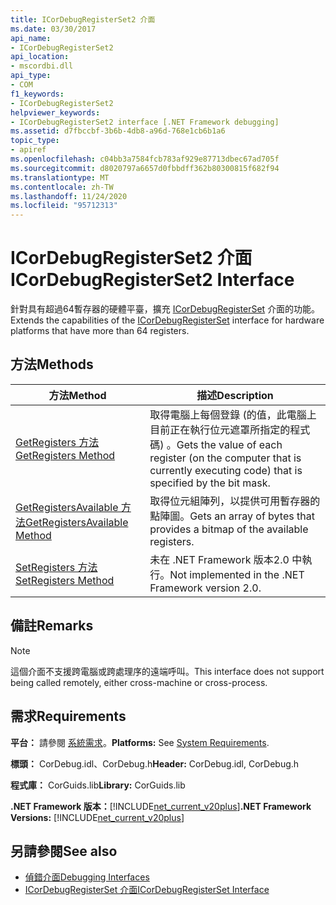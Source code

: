 ```yaml
---
title: ICorDebugRegisterSet2 介面
ms.date: 03/30/2017
api_name:
- ICorDebugRegisterSet2
api_location:
- mscordbi.dll
api_type:
- COM
f1_keywords:
- ICorDebugRegisterSet2
helpviewer_keywords:
- ICorDebugRegisterSet2 interface [.NET Framework debugging]
ms.assetid: d7fbccbf-3b6b-4db8-a96d-768e1cb6b1a6
topic_type:
- apiref
ms.openlocfilehash: c04bb3a7584fcb783af929e87713dbec67ad705f
ms.sourcegitcommit: d8020797a6657d0fbbdff362b80300815f682f94
ms.translationtype: MT
ms.contentlocale: zh-TW
ms.lasthandoff: 11/24/2020
ms.locfileid: "95712313"
---
```

# <a name="icordebugregisterset2-interface"></a><span data-ttu-id="18d71-102">ICorDebugRegisterSet2 介面</span><span class="sxs-lookup"><span data-stu-id="18d71-102">ICorDebugRegisterSet2 Interface</span></span>

<span data-ttu-id="18d71-103">針對具有超過64暫存器的硬體平臺，擴充 [ICorDebugRegisterSet](icordebugregisterset-interface.md) 介面的功能。</span><span class="sxs-lookup"><span data-stu-id="18d71-103">Extends the capabilities of the [ICorDebugRegisterSet](icordebugregisterset-interface.md) interface for hardware platforms that have more than 64 registers.</span></span>  
  
## <a name="methods"></a><span data-ttu-id="18d71-104">方法</span><span class="sxs-lookup"><span data-stu-id="18d71-104">Methods</span></span>  
  
|<span data-ttu-id="18d71-105">方法</span><span class="sxs-lookup"><span data-stu-id="18d71-105">Method</span></span>|<span data-ttu-id="18d71-106">描述</span><span class="sxs-lookup"><span data-stu-id="18d71-106">Description</span></span>|  
|------------|-----------------|  
|[<span data-ttu-id="18d71-107">GetRegisters 方法</span><span class="sxs-lookup"><span data-stu-id="18d71-107">GetRegisters Method</span></span>](icordebugregisterset2-getregisters-method.md)|<span data-ttu-id="18d71-108">取得電腦上每個登錄 (的值，此電腦上目前正在執行位元遮罩所指定的程式碼) 。</span><span class="sxs-lookup"><span data-stu-id="18d71-108">Gets the value of each register (on the computer that is currently executing code) that is specified by the bit mask.</span></span>|  
|[<span data-ttu-id="18d71-109">GetRegistersAvailable 方法</span><span class="sxs-lookup"><span data-stu-id="18d71-109">GetRegistersAvailable Method</span></span>](icordebugregisterset2-getregistersavailable-method.md)|<span data-ttu-id="18d71-110">取得位元組陣列，以提供可用暫存器的點陣圖。</span><span class="sxs-lookup"><span data-stu-id="18d71-110">Gets an array of bytes that provides a bitmap of the available registers.</span></span>|  
|[<span data-ttu-id="18d71-111">SetRegisters 方法</span><span class="sxs-lookup"><span data-stu-id="18d71-111">SetRegisters Method</span></span>](icordebugregisterset2-setregisters-method.md)|<span data-ttu-id="18d71-112">未在 .NET Framework 版本2.0 中執行。</span><span class="sxs-lookup"><span data-stu-id="18d71-112">Not implemented in the .NET Framework version 2.0.</span></span>|  
  
## <a name="remarks"></a><span data-ttu-id="18d71-113">備註</span><span class="sxs-lookup"><span data-stu-id="18d71-113">Remarks</span></span>  
  
> [!NOTE]
> <span data-ttu-id="18d71-114">這個介面不支援跨電腦或跨處理序的遠端呼叫。</span><span class="sxs-lookup"><span data-stu-id="18d71-114">This interface does not support being called remotely, either cross-machine or cross-process.</span></span>  
  
## <a name="requirements"></a><span data-ttu-id="18d71-115">需求</span><span class="sxs-lookup"><span data-stu-id="18d71-115">Requirements</span></span>  

 <span data-ttu-id="18d71-116">**平台：** 請參閱 [系統需求](../../get-started/system-requirements.md)。</span><span class="sxs-lookup"><span data-stu-id="18d71-116">**Platforms:** See [System Requirements](../../get-started/system-requirements.md).</span></span>  
  
 <span data-ttu-id="18d71-117">**標頭：** CorDebug.idl、CorDebug.h</span><span class="sxs-lookup"><span data-stu-id="18d71-117">**Header:** CorDebug.idl, CorDebug.h</span></span>  
  
 <span data-ttu-id="18d71-118">**程式庫：** CorGuids.lib</span><span class="sxs-lookup"><span data-stu-id="18d71-118">**Library:** CorGuids.lib</span></span>  
  
 <span data-ttu-id="18d71-119">**.NET Framework 版本：**[!INCLUDE[net_current_v20plus](../../../../includes/net-current-v20plus-md.md)]</span><span class="sxs-lookup"><span data-stu-id="18d71-119">**.NET Framework Versions:** [!INCLUDE[net_current_v20plus](../../../../includes/net-current-v20plus-md.md)]</span></span>  
  
## <a name="see-also"></a><span data-ttu-id="18d71-120">另請參閱</span><span class="sxs-lookup"><span data-stu-id="18d71-120">See also</span></span>

- [<span data-ttu-id="18d71-121">偵錯介面</span><span class="sxs-lookup"><span data-stu-id="18d71-121">Debugging Interfaces</span></span>](debugging-interfaces.md)
- [<span data-ttu-id="18d71-122">ICorDebugRegisterSet 介面</span><span class="sxs-lookup"><span data-stu-id="18d71-122">ICorDebugRegisterSet Interface</span></span>](icordebugregisterset-interface.md)
